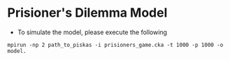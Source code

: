 # Prisioner's Dilemma Model

* To simulate the model, please execute the following

`mpirun -np 2 path_to_piskas -i prisioners_game.cka -t 1000 -p 1000 -o model.`

